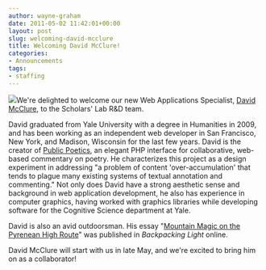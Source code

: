 ```yaml
---
author: wayne-graham
date: 2011-05-02 11:42:01+00:00
layout: post
slug: welcoming-david-mcclure
title: Welcoming David McClure!
categories:
- Announcements
tags:
- staffing
---
```


[![](http://static.scholarslab.org/wp-content/uploads/2011/05/pic.jpg)](http://www.scholarslab.org/announcements/welcoming-david-mcclure/attachment/pic/)We're delighted to welcome our new Web Applications Specialist, [David McClure](http://twitter.com/#!/clured), to the Scholars' Lab R&D team.

David graduated from Yale University with a degree in Humanities in 2009, and has been working as an independent web developer in San Francisco, New York, and Madison, Wisconsin for the last few years. David is the creator of [Public Poetics](http://publicpoetics.org/), an elegant PHP interface for collaborative, web-based commentary on poetry.  He characterizes this project as a design experiment in addressing "a problem of content 'over-accumulation' that tends to plague many existing systems of textual annotation and commenting."  Not only does David have a strong aesthetic sense and background in web application development, he also has experience in computer graphics, having worked with graphics libraries while developing software for the Cognitive Science department at Yale.

David is also an avid outdoorsman.  His essay "[Mountain Magic on the Pyrenean High Route](http://www.backpackinglight.com/cgi-bin/backpackinglight/pyrenean.html)" was published in _Backpacking Light_ online.

David McClure will start with us in late May, and we're excited to bring him on as a collaborator!
